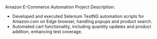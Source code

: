 Amazon E-Commerce Automation Project
Description:
- Developed and executed Selenium TestNG automation scripts for Amazon.com on Edge browser, handling popups and product search.  
- Automated cart functionality, including quantity updates and product addition, enhancing test coverage.
